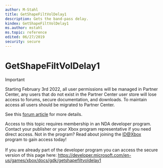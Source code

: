 ```yaml
---
author: M-Stahl
title: GetShapeFiltVolDelay1
description: Gets the band-pass delay.
kindex: GetShapeFiltVolDelay1
ms.author: mstahl
ms.topic: reference
edited: 06/27/2019
security: secure
---
```


# GetShapeFiltVolDelay1
> [!IMPORTANT]
> Starting February 3rd 2022, all user permissions will be managed in Partner Center, any users that do not exist in the Partner Center user store will lose access to forums, secure documentation, and downloads. To maintain access all users should be migrated to Partner Center. <p></p>See this <a href="https://forums.xboxlive.com/articles/132187/breaking-change-user-access-for-forums-secure-docu.html">forum article</a> for more details.  

 Access to this topic requires membership in an NDA developer program. Contact your publisher or your Xbox program representative if you need direct access. Not in the program? Read about joining the <a href="https://www.xbox.com/Developers/id">ID@Xbox</a> program to gain access today!  <br/><br/>If you are already part of the developer program you can access the secure version of this page here: <a target="_blank" href="https://developer.microsoft.com/en-us/games/xbox/docs/gdk/getshapefiltvoldelay1">https://developer.microsoft.com/en-us/games/xbox/docs/gdk/getshapefiltvoldelay1</a>